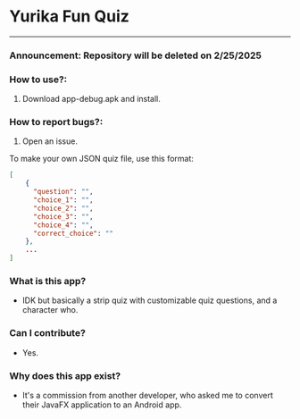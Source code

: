 # Yurika Fun Quiz
---

### **Announcement: Repository will be deleted on 2/25/2025**

### How to use?:
1. Download app-debug.apk and install.

### How to report bugs?:
1. Open an issue.

To make your own JSON quiz file, use this format:
```json
[
    {
      "question": "",
      "choice_1": "",
      "choice_2": "",
      "choice_3": "",
      "choice_4": "",
      "correct_choice": ""
    },
    ...
]
```

### What is this app?
- IDK but basically a strip quiz with customizable quiz questions, and a character who.

### Can I contribute?
- Yes.

### Why does this app exist?
- It's a commission from another developer, who asked me to convert their JavaFX application to an Android app.